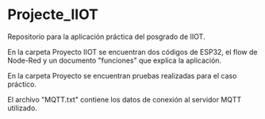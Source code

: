 # Projecte_IIOT
Repositorio para la aplicación práctica del posgrado de IIOT.

En la carpeta Proyecto IIOT se encuentran dos códigos de ESP32, el flow de Node-Red y un documento "funciones" que explica la aplicación.

En la carpeta Proyecto se encuentran pruebas realizadas para el caso práctico.

El archivo "MQTT.txt" contiene los datos de conexión al servidor MQTT utilizado.
